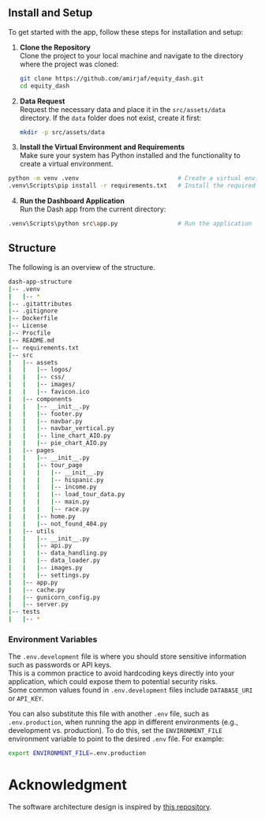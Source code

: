## Install and Setup

To get started with the app, follow these steps for installation and setup:

1. **Clone the Repository**  
Clone the project to your local machine and navigate to the directory where the project was cloned:
   ```bash
   git clone https://github.com/amirjaf/equity_dash.git
   cd equity_dash
   ```

2. **Data Request**  
Request the necessary data and place it in the `src/assets/data` directory. If the `data` folder does not exist, create it first:
   ```bash
   mkdir -p src/assets/data
   ```

3. **Install the Virtual Environment and Requirements**  
Make sure your system has Python installed and the functionality to create a virtual environment.

```bash
python -m venv .venv                            # Create a virtual environment in the current directory
.venv\Scripts\pip install -r requirements.txt   # Install the required dependencies
```

4. **Run the Dashboard Application**  
Run the Dash app from the current directory:

```bash
.venv\Scripts\python src\app.py                 # Run the application
```

## Structure
The following is an overview of the structure.

```bash
dash-app-structure
|-- .venv
|   |-- *
|-- .gitattributes
|-- .gitignore
|-- Dockerfile
|-- License
|-- Procfile
|-- README.md
|-- requirements.txt
|-- src
|   |-- assets
|   |   |-- logos/
|   |   |-- css/
|   |   |-- images/
|   |   |-- favicon.ico
|   |-- components
|   |   |-- __init__.py
|   |   |-- footer.py
|   |   |-- navbar.py
|   |   |-- navbar_vertical.py
|   |   |-- line_chart_AIO.py
|   |   |-- pie_chart_AIO.py
|   |-- pages
|   |   |-- __init__.py
|   |   |-- tour_page
|   |   |   |-- __init__.py
|   |   |   |-- hispanic.py
|   |   |   |-- income.py
|   |   |   |-- load_tour_data.py
|   |   |   |-- main.py
|   |   |   |-- race.py
|   |   |-- home.py
|   |   |-- not_found_404.py
|   |-- utils
|   |   |-- __init__.py
|   |   |-- api.py
|   |   |-- data_handling.py
|   |   |-- data_loader.py
|   |   |-- images.py
|   |   |-- settings.py
|   |-- app.py
|   |-- cache.py
|   |-- gunicorn_config.py
|   |-- server.py
|-- tests
|   |-- *

```

### Environment Variables

The `.env.development` file is where you should store sensitive information such as passwords or API keys.  
This is a common practice to avoid hardcoding keys directly into your application, which could expose them to potential security risks.  
Some common values found in `.env.development` files include `DATABASE_URI` or `API_KEY`.

You can also substitute this file with another `.env` file, such as `.env.production`, when running the app in different environments (e.g., development vs. production). To do this, set the `ENVIRONMENT_FILE` environment variable to point to the desired `.env` file. For example:
```bash
export ENVIRONMENT_FILE=.env.production
```

# Acknowledgment

The software architecture design is inspired by [this repository](https://github.com/bradley-erickson/dash-app-structure).







